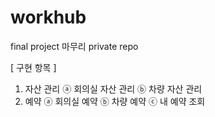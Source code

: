 # workhub
final project 마무리 private repo

[ 구현 항목 ]
1. 자산 관리
  ⓐ 회의실 자산 관리
  ⓑ 차량 자산 관리
2. 예약
  ⓐ 회의실 예약
  ⓑ 차량 예약
  ⓒ 내 예약 조회
